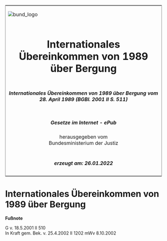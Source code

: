 <span id="DECKBLATT.html"></span>

<table border="0" frame="border" width="100%">

<tr valign="top">

<td align="left">

![bund\_logo](BfJ_2021_Web_de_de.gif)

</td>

<td align="right">

 

</td>

</tr>

<tr align="center" valign="middle">

<td colspan="2">

# Internationales Übereinkommen von 1989 über Bergung

</td>

</tr>

<tr align="center" valign="middle">

<td colspan="2">

##### Internationales Übereinkommen von 1989 über Bergung vom 28. April 1989 (BGBl. 2001 II S. 511)

</td>

</tr>

<tr align="center" valign="middle">

<td colspan="2">

  
  

##### Gesetze im Internet - ePub  
  
herausgegeben vom  
Bundesministerium der Justiz

</td>

</tr>

<tr align="center" valign="bottom">

<td colspan="2">

  
  

##### erzeugt am: 26.01.2022

</td>

</tr>

</table>

<span id="BJNR051120001.html"></span>

# Internationales Übereinkommen von 1989 über Bergung

<div>

  
**Fußnote**

<div class="jnhtml">

<div>

<div class="jurAbsatz">

G v. 18.5.2001 II 510  
In Kraft gem. Bek. v. 25.4.2002 II 1202 mWv 8.10.2002

</div>

</div>

</div>

</div>
